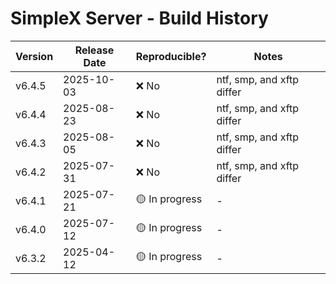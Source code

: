 # SimpleX Server - Build History

| Version | Release Date | Reproducible? | Notes |
|---------|--------------|---------------|-------|
| v6.4.5  | 2025-10-03   | ❌ No         | ntf, smp, and xftp differ |
| v6.4.4  | 2025-08-23   | ❌ No         | ntf, smp, and xftp differ |
| v6.4.3  | 2025-08-05   | ❌ No         | ntf, smp, and xftp differ |
| v6.4.2  | 2025-07-31   | ❌ No         | ntf, smp, and xftp differ |
| v6.4.1  | 2025-07-21   | 🟡 In progress| - |
| v6.4.0  | 2025-07-12   | 🟡 In progress| - |
| v6.3.2  | 2025-04-12   | 🟡 In progress| - |
